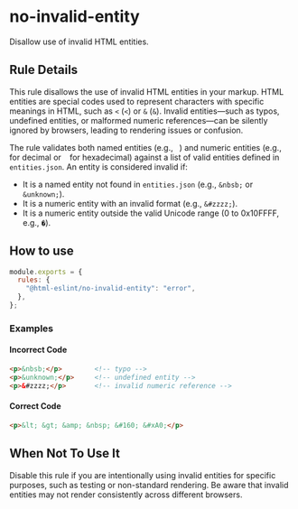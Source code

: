 # no-invalid-entity

Disallow use of invalid HTML entities.

## Rule Details

This rule disallows the use of invalid HTML entities in your markup. HTML entities are special codes used to represent characters with specific meanings in HTML, such as `<` (`<`) or `&` (`&`). Invalid entities—such as typos, undefined entities, or malformed numeric references—can be silently ignored by browsers, leading to rendering issues or confusion.

The rule validates both named entities (e.g., ` `) and numeric entities (e.g., ` ` for decimal or ` ` for hexadecimal) against a list of valid entities defined in `entities.json`. An entity is considered invalid if:

- It is a named entity not found in `entities.json` (e.g., `&nbsb;` or `&unknown;`).
- It is a numeric entity with an invalid format (e.g., `&#zzzz;`).
- It is a numeric entity outside the valid Unicode range (0 to 0x10FFFF, e.g., `�`).

## How to use

```js,.eslintrc.js
module.exports = {
  rules: {
    "@html-eslint/no-invalid-entity": "error",
  },
};
```

### Examples

#### Incorrect Code

```html
<p>&nbsb;</p>        <!-- typo -->
<p>&unknown;</p>     <!-- undefined entity -->
<p>&#zzzz;</p>       <!-- invalid numeric reference -->
```

#### Correct Code

```html
<p>&lt; &gt; &amp; &nbsp; &#160; &#xA0;</p>
```

## When Not To Use It

Disable this rule if you are intentionally using invalid entities for specific purposes, such as testing or non-standard rendering. Be aware that invalid entities may not render consistently across different browsers.
